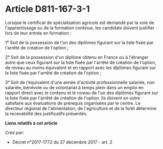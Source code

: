 # Article D811-167-3-1

Lorsque le certificat de spécialisation agricole est demandé par la voie de l'apprentissage ou de la formation continue, les
candidats doivent justifier lors de leur entrée en formation :

1° Soit de la possession de l'un des diplômes figurant sur la liste fixée par l'arrêté de création de l'option ;

2° Soit de la possession d'un diplôme obtenu en France ou à l'étranger autre que ceux figurant sur la liste fixée par
l'arrêté de création de l'option, de niveau au moins équivalent et en rapport avec les diplômes figurant sur la liste fixée
par l'arrêté de création de l'option ;

3° Soit de l'équivalent d'une année d'activité professionnelle salariée, non salariée, bénévole ou de volontariat à temps
plein dans un emploi en rapport direct avec le contenu et le niveau de l'un des diplômes figurant sur la liste fixée par
l'arrêté de création de l'option. Ils doivent en outre satisfaire aux évaluations de prérequis organisées par le centre. Le
directeur régional de l'alimentation, de l'agriculture et de la forêt détermine la recevabilité des justificatifs présentés.

**Liens relatifs à cet article**

_Créé par_:

  - Décret n°2017-1772 du 27 décembre 2017 - art. 2
